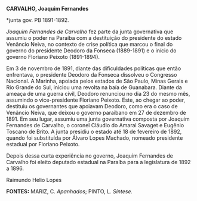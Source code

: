 **CARVALHO, Joaquim Fernandes**

\*junta gov. PB 1891-1892.

*Joaquim Fernandes de Carvalho* fez parte da junta governativa que
assumiu o poder na Paraíba com a destituição do presidente do estado
Venâncio Neiva, no contexto de crise política que marcou o final do
governo do presidente Deodoro da Fonseca (1889-1891) e o início do
governo Floriano Peixoto (1891-1894).

Em 3 de novembro de 1891, diante das dificuldades políticas que então
enfrentava, o presidente Deodoro da Fonseca dissolveu o Congresso
Nacional. A Marinha, apoiada pelos estados de São Paulo, Minas Gerais e
Rio Grande do Sul, iniciou uma revolta na baía de Guanabara. Diante da
ameaça de uma guerra civil, Deodoro renunciou no dia 23 do mesmo mês,
assumindo o vice-presidente Floriano Peixoto. Este, ao chegar ao poder,
destituiu os governantes que apoiavam Deodoro, como era o caso de
Venâncio Neiva, que deixou o governo paraibano em 27 de dezembro de
1891. Em seu lugar, assumiu uma junta governativa composta por Joaquim
Fernandes de Carvalho, o coronel Cláudio do Amaral Savaget e Eugênio
Toscano de Brito. A junta presidiu o estado até 18 de fevereiro de 1892,
quando foi substituída por Álvaro Lopes Machado, nomeado presidente
estadual por Floriano Peixoto.

Depois dessa curta experiência no governo, Joaquim Fernandes de Carvalho
foi eleito deputado estadual na Paraíba para a legislatura de 1892 a
1896.

Raimundo Helio Lopes

**FONTES:** MARIZ, C. *Apanhados*; PINTO, L. *Síntese.*
